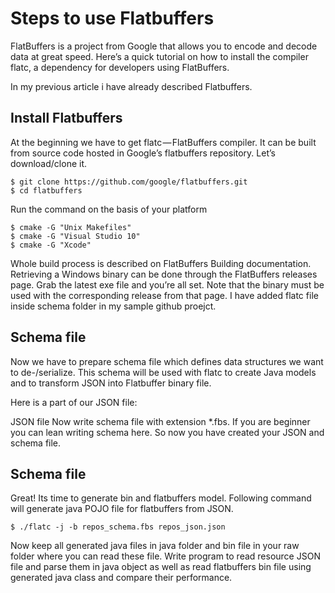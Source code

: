 # Steps to use Flatbuffers

FlatBuffers is a project from Google that allows you to encode and decode data at great speed. Here’s a quick tutorial on how to install the compiler flatc, a dependency for developers using FlatBuffers.

In my previous article i have already described Flatbuffers.

## Install Flatbuffers
At the beginning we have to get flatc — FlatBuffers compiler. It can be built from source code hosted in Google’s flatbuffers repository. Let’s download/clone it.

```
$ git clone https://github.com/google/flatbuffers.git
$ cd flatbuffers
```
Run the command on the basis of your platform

```
$ cmake -G "Unix Makefiles"
$ cmake -G "Visual Studio 10"
$ cmake -G "Xcode"
```

Whole build process is described on FlatBuffers Building documentation. Retrieving a Windows binary can be done through the FlatBuffers releases page. Grab the latest exe file and you’re all set. Note that the binary must be used with the corresponding release from that page. I have added flatc file inside schema folder in my sample github proejct.

## Schema file

Now we have to prepare schema file which defines data structures we want to de-/serialize. This schema will be used with flatc to create Java models and to transform JSON into Flatbuffer binary file.

Here is a part of our JSON file:

JSON file
Now write schema file with extension *.fbs. If you are beginner you can lean writing schema here. So now you have created your JSON and schema file.

## Schema file
Great! Its time to generate bin and flatbuffers model. Following command will generate java POJO file for flatbuffers from JSON.
```
$ ./flatc -j -b repos_schema.fbs repos_json.json
```
Now keep all generated java files in java folder and bin file in your raw folder where you can read these file.
Write program to read resource JSON file and parse them in java object as well as read flatbuffers bin file using generated java class and compare their performance.


